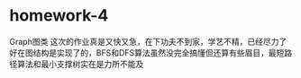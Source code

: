 # homework-4
Graph图类
这次的作业真是又快又急，在下功夫不到家，学艺不精，已经尽力了
好在图结构是实现了的，BFS和DFS算法虽然没完全搞懂但还算有些眉目，最短路径算法和最小支撑树实在是力所不能及
